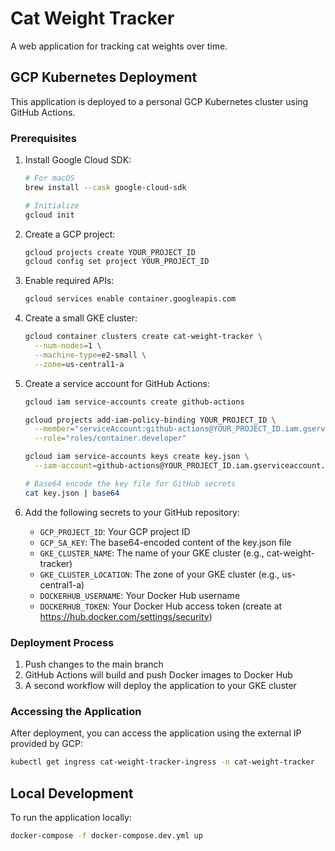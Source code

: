 # Cat Weight Tracker

A web application for tracking cat weights over time.

## GCP Kubernetes Deployment

This application is deployed to a personal GCP Kubernetes cluster using GitHub Actions.

### Prerequisites

1. Install Google Cloud SDK:
   ```bash
   # For macOS
   brew install --cask google-cloud-sdk
   
   # Initialize
   gcloud init
   ```

2. Create a GCP project:
   ```bash
   gcloud projects create YOUR_PROJECT_ID
   gcloud config set project YOUR_PROJECT_ID
   ```

3. Enable required APIs:
   ```bash
   gcloud services enable container.googleapis.com
   ```

4. Create a small GKE cluster:
   ```bash
   gcloud container clusters create cat-weight-tracker \
     --num-nodes=1 \
     --machine-type=e2-small \
     --zone=us-central1-a
   ```

5. Create a service account for GitHub Actions:
   ```bash
   gcloud iam service-accounts create github-actions
   
   gcloud projects add-iam-policy-binding YOUR_PROJECT_ID \
     --member="serviceAccount:github-actions@YOUR_PROJECT_ID.iam.gserviceaccount.com" \
     --role="roles/container.developer"
   
   gcloud iam service-accounts keys create key.json \
     --iam-account=github-actions@YOUR_PROJECT_ID.iam.gserviceaccount.com
   
   # Base64 encode the key file for GitHub secrets
   cat key.json | base64
   ```

6. Add the following secrets to your GitHub repository:
   - `GCP_PROJECT_ID`: Your GCP project ID
   - `GCP_SA_KEY`: The base64-encoded content of the key.json file
   - `GKE_CLUSTER_NAME`: The name of your GKE cluster (e.g., cat-weight-tracker)
   - `GKE_CLUSTER_LOCATION`: The zone of your GKE cluster (e.g., us-central1-a)
   - `DOCKERHUB_USERNAME`: Your Docker Hub username
   - `DOCKERHUB_TOKEN`: Your Docker Hub access token (create at https://hub.docker.com/settings/security)

### Deployment Process

1. Push changes to the main branch
2. GitHub Actions will build and push Docker images to Docker Hub
3. A second workflow will deploy the application to your GKE cluster

### Accessing the Application

After deployment, you can access the application using the external IP provided by GCP:

```bash
kubectl get ingress cat-weight-tracker-ingress -n cat-weight-tracker
```

## Local Development

To run the application locally:

```bash
docker-compose -f docker-compose.dev.yml up
```